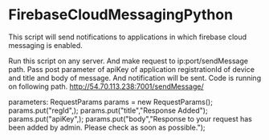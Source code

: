 # FirebaseCloudMessagingPython
This script will send notifications to applications in which firebase cloud messaging is enabled.

Run this script on any server. And make request to ip:port/sendMessage path. Pass post parameter of apiKey of application registrationId of device and title and body of message.
And notification will be sent.
Code is running on following path.
http://54.70.113.238:7001/sendMessage/

parameters:
RequestParams params  = new RequestParams();
params.put("regId",<device registration id>);
params.put("title","Response Added");
params.put("apiKey",<your api key>);
params.put("body","Response to your request has been added by admin. Please check as soon as possible.");


